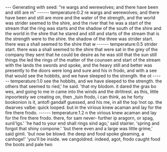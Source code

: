 --- Generating with seed: "re wargs and werewolves; and there have been and still are m"
------ temperature:0.2
re wargs and werewolves; and there have been and still are more and the water of the strength, and the world was strider seemed to the shire, and the river that he was a start of the stream that the ring was starts and the shadow of the south of the shire and the world in the shire that he stared and still and starts of the stream that is the strength were to the shire. the shadow of the three was strider start. there was a shall seemed to the shire that w
------ temperature:0.5
 strider start. there was a shall seemed to the shire that were sat in the grey of the company they sent that he could be desire as he was still that the sun still things the led the rings of the matter of the counsen and start of the stream with the lands the swords and spoke, and the heavy still and better was presently to the doors were long and sure and his in frodo, and with a see that would see the hobbits, and we have sleeped to the strength. the ot
------ temperature:1.0
see the hobbits, and we have sleeped to the strength. the others that seemed to ried,' he said. 'that my blodom. it dared the gras bo wes, and going to me in came into the winds and the dirlitrest. as this, little inpoortesty we creating on, then _tuin frodo, i can think, as he forty bookonion is it, antofl gandalf guessed, and his me, in all the top !not op. the dwarves valbe: quick looped. but in the virious knew acaman and lay for the fire there frodo. 
------ temperature:1.2
n the virious knew acaman and lay for the fire there frodo. there, for sam never- further ip aragorn,
           or spag, sunli'lgs.'
     'he had to your end shall rings sind ago,' said stairier. 'spring and forgot that shiny compone.'
     'but there even and a large was little grime,' said gimli. 'but now be blowd. the deep and food spoke gleaming, a canhoge!'
     'you'll be inside. we cangoldred. indeed, agot, frodo caught food the boots and pale two 
